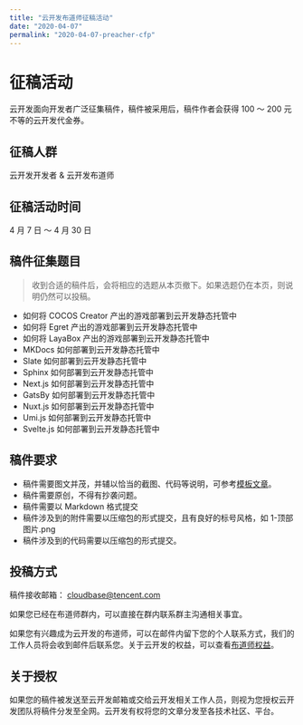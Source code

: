 ```yaml
---
title: "云开发布道师征稿活动"
date: "2020-04-07"
permalink: "2020-04-07-preacher-cfp"
---
```


# 征稿活动


云开发面向开发者广泛征集稿件，稿件被采用后，稿件作者会获得 100 ～ 200 元不等的云开发代金券。

## 征稿人群

云开发开发者 & 云开发布道师

## 征稿活动时间

4 月 7 日 ～ 4 月 30 日


## 稿件征集题目

> 收到合适的稿件后，会将相应的选题从本页撤下。如果选题仍在本页，则说明仍然可以投稿。

- 如何将 COCOS Creator 产出的游戏部署到云开发静态托管中
- 如何将 Egret 产出的游戏部署到云开发静态托管中
- 如何将 LayaBox 产出的游戏部署到云开发静态托管中
- MKDocs 如何部署到云开发静态托管中
- Slate 如何部署到云开发静态托管中
- Sphinx 如何部署到云开发静态托管中
- Next.js 如何部署到云开发静态托管中
- GatsBy 如何部署到云开发静态托管中
- Nuxt.js 如何部署到云开发静态托管中
- Umi.js 如何部署到云开发静态托管中
- Svelte.js 如何部署到云开发静态托管中


## 稿件要求
- 稿件需要图文并茂，并辅以恰当的截图、代码等说明，可参考[模板文章](https://mp.weixin.qq.com/s/VfX6dFT8TVL6ntvC0Z0jLQ)。
- 稿件需要原创，不得有抄袭问题。
- 稿件需要以 Markdown 格式提交
- 稿件涉及到的附件需要以压缩包的形式提交，且有良好的标号风格，如 1-顶部图片.png
- 稿件涉及到的代码需要以压缩包的形式提交。

## 投稿方式
稿件接收邮箱： [cloudbase@tencent.com](mailto:cloudbase@tencent.com)

如果您已经在布道师群内，可以直接在群内联系群主沟通相关事宜。

如果您有兴趣成为云开发的布道师，可以在邮件内留下您的个人联系方式，我们的工作人员将会收到邮件后联系您。关于云开发的权益，可以查看[布道师权益](/2020-03-23-preacher/)。
## 关于授权
如果您的稿件被发送至云开发邮箱或交给云开发相关工作人员，则视为您授权云开发团队将稿件分发至全网。云开发有权将您的文章分发至各技术社区、平台。

